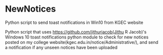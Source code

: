# NewNotices
Python script to send toast notifications in Win10 from KGEC website

Python script that uses https://github.com/jithurjacob(Jithu R Jacob)'s Windows 10 toast notifications python module to check for
new notices posted on my college website(kgec.edu.in/notice/Administrative/), and send a notification if any unseen notices have been uploaded
